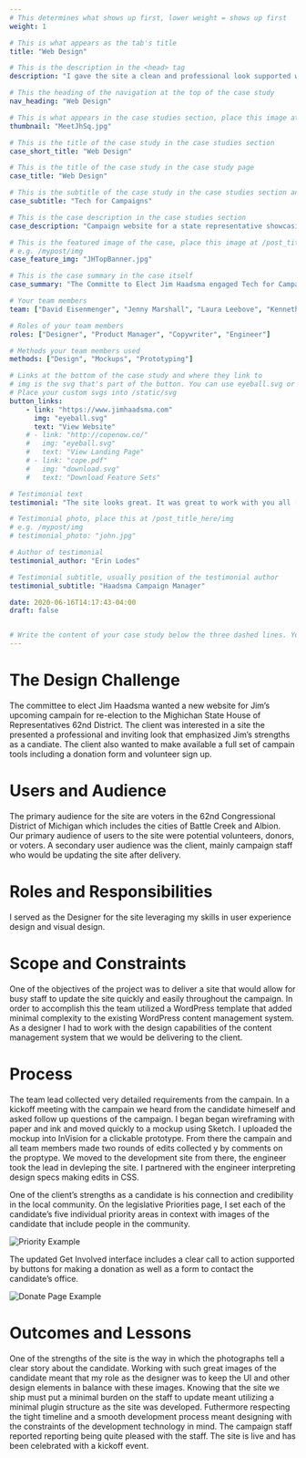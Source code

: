 ```yaml
---
# This determines what shows up first, lower weight = shows up first
weight: 1

# This is what appears as the tab's title
title: "Web Design"

# This is the description in the <head> tag
description: "I gave the site a clean and professional look supported with a simple and effective UI."

# This the heading of the navigation at the top of the case study
nav_heading: "Web Design"

# This is what appears in the case studies section, place this image at the /static/img folder
thumbnail: "MeetJhSq.jpg"

# This is the title of the case study in the case studies section
case_short_title: "Web Design"

# This is the title of the case study in the case study page
case_title: "Web Design"

# This is the subtitle of the case study in the case studies section and the case study page
case_subtitle: "Tech for Campaigns"

# This is the case description in the case studies section
case_description: "Campaign website for a state representative showcasing his story and track record for re-election, creating a space for volunteers and donors to support his campaign."

# This is the featured image of the case, place this image at /post_title_here/img folder
# e.g. /mypost/img
case_feature_img: "JHTopBanner.jpg"

# This is the case summary in the case itself
case_summary: "The Committe to Elect Jim Haadsma engaged Tech for Campaigns to redesign the website for Rep Haadsma as part of his campaign for re-election to the Michigan House of Representatives 62nd District. I served as the Designer on a team of volunteers contracted with Tech for Campaigns. Working in collaboration with the candidate and staff, our team developed a new website upgraded to showcase Jim’s story and track record for re-election as well as to create a space for volunteers and donors to support his campaign. We created a new website to support a full set of campaign tools including a donation form, volunteer sign up, and information related to COVID-19 in a way that  presents a professional and inviting look for potential volunteers, donors, and voters in his district."

# Your team members
team: ["David Eisenmenger", "Jenny Marshall", "Laura Leebove", "Kenneth Lee"]

# Roles of your team members
roles: ["Designer", "Product Manager", "Copywriter", "Engineer"]

# Methods your team members used
methods: ["Design", "Mockups", "Prototyping"]

# Links at the bottom of the case study and where they link to
# img is the svg that's part of the button. You can use eyeball.svg or download.svg
# Place your custom svgs into /static/svg
button_links:
    - link: "https://www.jimhaadsma.com"
      img: "eyeball.svg"
      text: "View Website"
    # - link: "http://copenow.co/"
    #   img: "eyeball.svg"
    #   text: "View Landing Page"
    # - link: "cope.pdf"
    #   img: "download.svg"
    #   text: "Download Feature Sets"

# Testimonial text
testimonial: "The site looks great. It was great to work with you all [on the team]."

# Testimonial photo, place this at /post_title_here/img
# e.g. /mypost/img
# testimonial_photo: "john.jpg"

# Author of testimonial
testimonial_author: "Erin Lodes"

# Testimonial subtitle, usually position of the testimonial author
testimonial_subtitle: "Haadsma Campaign Manager"

date: 2020-06-16T14:17:43-04:00
draft: false


# Write the content of your case study below the three dashed lines. You can use markdown and raw HTML.
---
```


# The Design Challenge

The committee to elect Jim Haadsma wanted a new website for Jim’s upcoming campain for re-election to the Mighichan State House of Representatives 62nd District. The client was interested in a site the presented a professional and inviting look that emphasized Jim’s strengths as a candiate. The client also wanted to make available a full set of campain tools including a donation form and volunteer sign up.

# Users and Audience

The primary audience for the site are voters in the 62nd Congressional District of Michigan which includes the cities of Battle Creek and Albion. Our primary audience of users to the site were potential volunteers, donors, or voters. A secondary user audience was the client, mainly campaign staff who would be updating the site after delivery.

# Roles and Responsibilities
I served as the Designer for the site leveraging my skills in user experience design and visual design.
# Scope and Constraints

One of the objectives of the project was to deliver a site that would allow for busy staff to update the site quickly and easily throughout the campaign. In order to accomplish this the team utilized a WordPress template that added minimal complexity to the existing WordPress content management system. As a designer I had to work with the design capabilities of the content management system that we would be delivering to the client.  
# Process

The team lead collected very detailed requirements from the campain. In a kickoff meeting with the campain we heard from the candidate himeself and asked follow up questions of the campaign.
I began began wireframing with paper and ink and moved quickly to a mockup using Sketch. I uploaded the mockup into InVision for a clickable prototype. From there the campain and all team members made two rounds of edits collected y by comments on the proptype. We moved to the development site from there, the engineer took the lead in devleping the site. I partnered with the engineer interpreting design specs  making edits in CSS.

One of the client’s strengths as a candidate is his connection and credibility in the local community. 
On the legislative Priorities page, I set each of the candidate’s five individual priority areas in context with images of the candidate that include people in the community.

![Priority Example](/jh/img/Priorities@2x@0.5x.jpg "Priority Example")

The updated Get Involved interface includes a clear call to action supported by buttons for making a donation as well as a form to contact the candidate’s office.

![Donate Page Example](/jh/img/DonatePg.png "Donate Page Example")

# Outcomes and Lessons

One of the strengths of the site is the way in which the photographs tell a clear story about the candidate. Working with such great images of the candidate meant that my role as the designer was to keep the UI and other design elements in balance with these images. Knowing that the site we ship must put a minimal burden on the staff to update meant utilizing a minimal plugin structure as the site was developed. Futhermore respecting the tight timeline and a smooth development process meant designing with the constraints of the development technology in mind. The campaign staff reported reporting being quite pleased with the staff. The site is live and has been celebrated with a kickoff event.